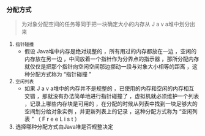 ### 分配方式

> 为对象分配空间的任务等同于把一块确定大小的内存从 J a v a堆中划分出来

1. `指针碰撞`
	- 假设 Java堆中内存是绝对规整的 ，所有用过的内存都放在一边 ，空闲的内存放在另一边 ，中间放着一个指针作为分界点的指示器 ，那所分配内存就仅仅是把那个指针向空闲空间那边挪动一段与对象大小相等的距离 ，这种分配方式称为 “指针碰撞 ”
2. `空闲列表`
	- 如果 J a v a堆中的内存并不是规整的 ，已使用的内存和空闲的内存相互交错 ，那就没有办法简单地进行指针碰撞了 ，虚拟机就必须维护一个列表 ，记录上哪些内存块是可用的 ，在分配的时候从列表中找到一块足够大的空间划分给对象实例 ，并更新列表上的记录 ，这种分配方式称为 “空闲列表 ” （ F r e e L i s t ）
3. 选择哪种分配方式由Java堆是否规整决定
